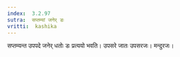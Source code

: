 ```yaml
---
index:  3.2.97
sutra:  सप्तम्यां जनेर् डः
vritti:  kashika 
---
```


सप्तम्यन्त उपपदे जनेर् धतोः डः प्रत्ययो भवति। उपसरे जातः उपसरजः। मन्दुरजः।

